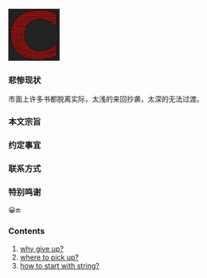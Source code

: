![C](../c.png)

### 悲惨现状
市面上许多书都脱离实际，太浅的来回抄袭，太深的无法过渡。

### 本文宗旨

### 约定事宜

### 联系方式

### 特别鸣谢

😀🔚
### Contents
1. [why give up?]
2. [where to pick up?]
3. [how to start with string?]

[why give up?]: 1.whygiveup%3F.md
[where to pick up?]: 2.wheretopickup%3F.md
[how to start with string?]: 3.howtostartwithstring%3F.md
